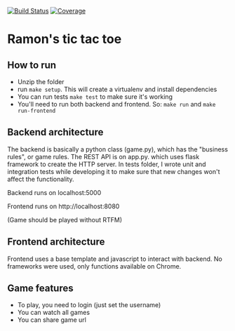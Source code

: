 [![Build Status](https://travis-ci.org/ramonmedeiros/tic_tac_toe.svg?branch=master)](https://travis-ci.org/ramonmedeiros/tic_tac_toe/)
[![Coverage](https://codecov.io/gh/ramonmedeiros/tic_tac_toe/branch/master/graph/badge.svg)](https://codecov.io/gh/ramonmedeiros/tic_tac_toe)


# Ramon's tic tac toe

## How to run

* Unzip the folder
* run ```make setup```. This will create a virtualenv and install dependencies
* You can run tests ```make test``` to make sure it's working 
* You'll need to run both backend and frontend. So: ```make run``` and ```make run-frontend```

## Backend architecture

The backend is basically a python class (game.py), which has the "business rules", or game rules. The REST API is on app.py. which uses flask framework to create the HTTP server.
In tests folder, I wrote unit and integration tests while developing it to make sure that new changes won't affect the functionality. 

Backend runs on localhost:5000

Frontend runs on http://localhost:8080

(Game should be played without RTFM)

## Frontend architecture

Frontend uses a base template and javascript to interact with backend. No frameworks were used, only functions available on Chrome.


## Game features
* To play, you need to login (just set the username)
* You can watch all games
* You can share game url

